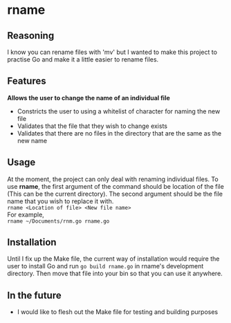 # rname
## Reasoning
I know you can rename files with 'mv' but I wanted to make this project to practise Go and make it a little easier to rename files.
## Features
**Allows the user to change the name of an individual file**
* Constricts the user to using a whitelist of character for naming the new file
* Validates that the file that they wish to change exists
* Validates that there are no files in the directory that are the same as the new name
## Usage
At the moment, the project can only deal with renaming individual files. To use **rname**, the first argument of the command should be location of the file (This can be the current directory). The second argument should be the file name that you wish to replace it with. <br>
`rname <Location of file> <New file name>`<br>
For example,<br>
`rname ~/Documents/rnm.go rname.go`
## Installation
Until I fix up the Make file, the current way of installation would require the user to install Go and run `go build rname.go` in rname's development directory. Then move that file into your bin so that you can use it anywhere.
## In the future
* I would like to flesh out the Make file for testing and building purposes
